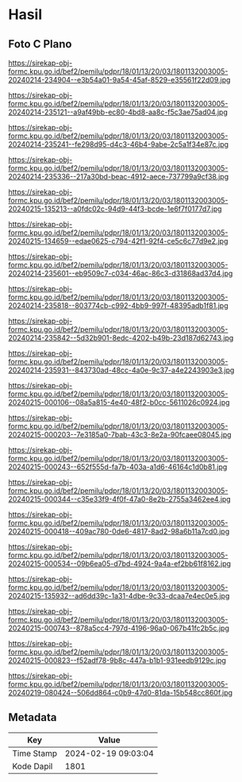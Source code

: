 # Hasil

## Foto C Plano

https://sirekap-obj-formc.kpu.go.id/bef2/pemilu/pdpr/18/01/13/20/03/1801132003005-20240214-234904--e3b54a01-9a54-45af-8529-e35561f22d09.jpg

https://sirekap-obj-formc.kpu.go.id/bef2/pemilu/pdpr/18/01/13/20/03/1801132003005-20240214-235121--a9af49bb-ec80-4bd8-aa8c-f5c3ae75ad04.jpg

https://sirekap-obj-formc.kpu.go.id/bef2/pemilu/pdpr/18/01/13/20/03/1801132003005-20240214-235241--fe298d95-d4c3-46b4-9abe-2c5a1f34e87c.jpg

https://sirekap-obj-formc.kpu.go.id/bef2/pemilu/pdpr/18/01/13/20/03/1801132003005-20240214-235336--217a30bd-beac-4912-aece-737799a9cf38.jpg

https://sirekap-obj-formc.kpu.go.id/bef2/pemilu/pdpr/18/01/13/20/03/1801132003005-20240215-135213--a0fdc02c-94d9-44f3-bcde-1e6f7f0177d7.jpg

https://sirekap-obj-formc.kpu.go.id/bef2/pemilu/pdpr/18/01/13/20/03/1801132003005-20240215-134659--edae0625-c794-42f1-92f4-ce5c6c77d9e2.jpg

https://sirekap-obj-formc.kpu.go.id/bef2/pemilu/pdpr/18/01/13/20/03/1801132003005-20240214-235601--eb9509c7-c034-46ac-86c3-d31868ad37d4.jpg

https://sirekap-obj-formc.kpu.go.id/bef2/pemilu/pdpr/18/01/13/20/03/1801132003005-20240214-235818--803774cb-c992-4bb9-997f-48395adb1f81.jpg

https://sirekap-obj-formc.kpu.go.id/bef2/pemilu/pdpr/18/01/13/20/03/1801132003005-20240214-235842--5d32b901-8edc-4202-b49b-23d187d62743.jpg

https://sirekap-obj-formc.kpu.go.id/bef2/pemilu/pdpr/18/01/13/20/03/1801132003005-20240214-235931--843730ad-48cc-4a0e-9c37-a4e2243903e3.jpg

https://sirekap-obj-formc.kpu.go.id/bef2/pemilu/pdpr/18/01/13/20/03/1801132003005-20240215-000106--08a5a815-4e40-48f2-b0cc-5611026c0924.jpg

https://sirekap-obj-formc.kpu.go.id/bef2/pemilu/pdpr/18/01/13/20/03/1801132003005-20240215-000203--7e3185a0-7bab-43c3-8e2a-90fcaee08045.jpg

https://sirekap-obj-formc.kpu.go.id/bef2/pemilu/pdpr/18/01/13/20/03/1801132003005-20240215-000243--652f555d-fa7b-403a-a1d6-46164c1d0b81.jpg

https://sirekap-obj-formc.kpu.go.id/bef2/pemilu/pdpr/18/01/13/20/03/1801132003005-20240215-000344--c35e33f9-4f0f-47a0-8e2b-2755a3462ee4.jpg

https://sirekap-obj-formc.kpu.go.id/bef2/pemilu/pdpr/18/01/13/20/03/1801132003005-20240215-000418--409ac780-0de6-4817-8ad2-98a6b11a7cd0.jpg

https://sirekap-obj-formc.kpu.go.id/bef2/pemilu/pdpr/18/01/13/20/03/1801132003005-20240215-000534--09b6ea05-d7bd-4924-9a4a-ef2bb61f8162.jpg

https://sirekap-obj-formc.kpu.go.id/bef2/pemilu/pdpr/18/01/13/20/03/1801132003005-20240215-135932--ad6dd39c-1a31-4dbe-9c33-dcaa7e4ec0e5.jpg

https://sirekap-obj-formc.kpu.go.id/bef2/pemilu/pdpr/18/01/13/20/03/1801132003005-20240215-000743--878a5cc4-797d-4196-96a0-067b41fc2b5c.jpg

https://sirekap-obj-formc.kpu.go.id/bef2/pemilu/pdpr/18/01/13/20/03/1801132003005-20240215-000823--f52adf78-9b8c-447a-b1b1-931eedb9129c.jpg

https://sirekap-obj-formc.kpu.go.id/bef2/pemilu/pdpr/18/01/13/20/03/1801132003005-20240219-080424--506dd864-c0b9-47d0-81da-15b548cc860f.jpg


## Metadata

| Key        | Value               |
| ---------- | ------------------- |
| Time Stamp | 2024-02-19 09:03:04 |
| Kode Dapil | 1801                |



